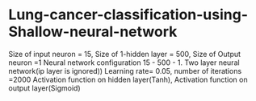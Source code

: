 # Lung-cancer-classification-using-Shallow-neural-network
Size of input neuron = 15, Size of 1-hidden layer = 500, Size of Output neuron =1
Neural network configuration 15 - 500 - 1. Two layer neural network(ip layer is ignored))
Learning rate= 0.05, number of iterations =2000
Activation function on hidden layer(Tanh), Activation function on output layer(Sigmoid)
